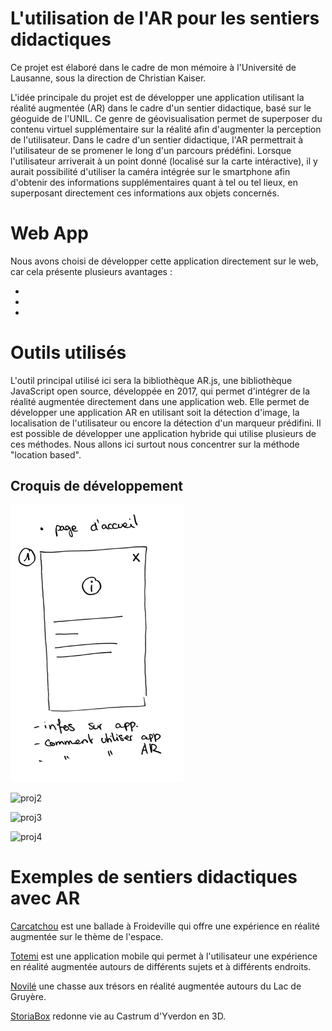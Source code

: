 # L'utilisation de l'AR pour les sentiers didactiques

Ce projet est élaboré dans le cadre de mon mémoire à l'Université de Lausanne, sous la direction de Christian Kaiser.

L'idée principale du projet est de développer une application utilisant la réalité augmentée (AR) dans le cadre d'un sentier didactique, basé sur le géoguide de l'UNIL. Ce genre de géovisualisation permet de superposer du contenu virtuel supplémentaire sur la réalité afin d'augmenter la perception de l'utilisateur. Dans le cadre d'un sentier didactique, l'AR permettrait à l'utilisateur de se promener le long d'un parcours prédéfini. Lorsque l'utilisateur arriverait à un point donné (localisé sur la carte intéractive), il y aurait possibilité d'utiliser la caméra intégrée sur le smartphone afin d'obtenir des informations supplémentaires quant à tel ou tel lieux, en superposant directement ces informations aux objets concernés.

# Web App

Nous avons choisi de développer cette application directement sur le web, car cela présente plusieurs avantages : 

*
*
*

# Outils utilisés

L'outil principal utilisé ici sera la bibliothèque AR.js, une bibliothèque JavaScript open source, développée en 2017, qui permet d'intégrer de la réalité augmentée directement dans une application web. Elle permet de développer une application AR en utilisant soit la détection d'image, la localisation de l'utilisateur ou encore la détection d'un marqueur prédifini. Il est possible de développer une application hybride qui utilise plusieurs de ces méthodes.
Nous allons ici surtout nous concentrer sur la méthode "location based".

## Croquis de développement

![proj1](figs_md/proj_1.png)

![proj2](../figs/proj_2.png)

![proj3](../figs/proj_3.png)

![proj4](../figs/proj_4.png)

# Exemples de sentiers didactiques avec AR

[Carcatchou](https://carcatchou.cn-froideville.ch/desktop.html) est une ballade à Froideville qui offre une expérience en réalité augmentée sur le thème de l'espace.

[Totemi](https://totemi.ch/news/un-sentier-didactique-autour-dun-biotope/) est une application mobile qui permet à l'utilisateur une expérience en réalité augmentée autours de différents sujets et à différents endroits.

[Novilé](https://www.fribourgregion.ch/fr/la-gruyere/sport-plein-air/novile-lac-de-la-gruyere-en-realite-augmentee/) une chasse aux trésors en réalité augmentée autours du Lac de Gruyère.

[StoriaBox](https://www.loisirs.ch/loisirs/21386/storiabox-castrum-d-yverdon) redonne vie au Castrum d'Yverdon en 3D.





